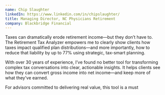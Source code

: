 ```yaml
---
name: Chip Slaughter
linkedIn: https://www.linkedin.com/in/chipslaughter/
title: Managing Director, NC Physicians Retirement
company: Blackbridge Financial
---
```


Taxes can dramatically erode retirement income—but they don’t have to. The Retirement Tax Analyzer empowers me to clearly show clients how taxes impact qualified plan distributions—and more importantly, how to reduce that liability by up to 77% using strategic, tax-smart planning.

With over 30 years of experience, I’ve found no better tool for transforming complex tax conversations into clear, actionable insights. It helps clients see how they can convert gross income into net income—and keep more of what they’ve earned.

For advisors committed to delivering real value, this tool is a must
